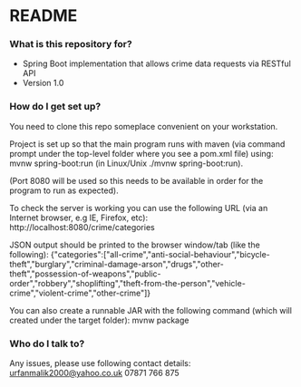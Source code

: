 # README #

### What is this repository for? ###

* Spring Boot implementation that allows crime data requests via RESTful API
* Version 1.0


### How do I get set up? ###

You need to clone this repo someplace convenient on your workstation.

Project is set up so that the main program runs with maven (via command prompt under the top-level folder where you see a pom.xml file) using: 
mvnw spring-boot:run
(in Linux/Unix ./mvnw spring-boot:run).

(Port 8080 will be used so this needs to be available in order for the program to run as expected).

To check the server is working you can use the following URL (via an Internet browser, e.g IE, Firefox, etc):
http://localhost:8080/crime/categories

JSON output should be printed to the browser window/tab (like the following):
{"categories":["all-crime","anti-social-behaviour","bicycle-theft","burglary","criminal-damage-arson","drugs","other-theft","possession-of-weapons","public-order","robbery","shoplifting","theft-from-the-person","vehicle-crime","violent-crime","other-crime"]}

You can also create a runnable JAR with the following command (which will created under the target folder): 
mvnw package


### Who do I talk to? ###

Any issues, please use following contact details:
urfanmalik2000@yahoo.co.uk
07871 766 875